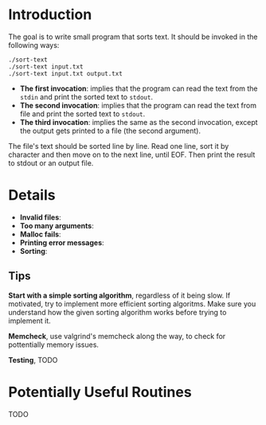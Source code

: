 
# Introduction

The goal is to write small program that sorts text. It should be invoked in the following ways:

```
./sort-text
./sort-text input.txt
./sort-text input.txt output.txt
```

- **The first invocation**: implies that the program can read the text from the `stdin` and print the sorted text to `stdout`.
- **The second invocation**: implies that the program can read the text from file and print the sorted text to `stdout`.
- **The third invocation**: implies the same as the second invocation, except the output gets printed to a file (the second argument).

The file's text should be sorted line by line. Read one line, sort it by character and then move on to the next line, until EOF. Then print the result to stdout or an output file.

# Details

- **Invalid files**:
- **Too many arguments**:
- **Malloc fails**:
- **Printing error messages**:
- **Sorting**: 

## Tips

**Start with a simple sorting algorithm**, regardless of it being slow. If motivated, try to implement more efficient sorting algoritms. Make sure you understand how the given sorting algorithm works before trying to implement it.

**Memcheck**, use valgrind's memcheck along the way, to check for pottentially memory issues.

**Testing**, TODO


# Potentially Useful Routines

TODO